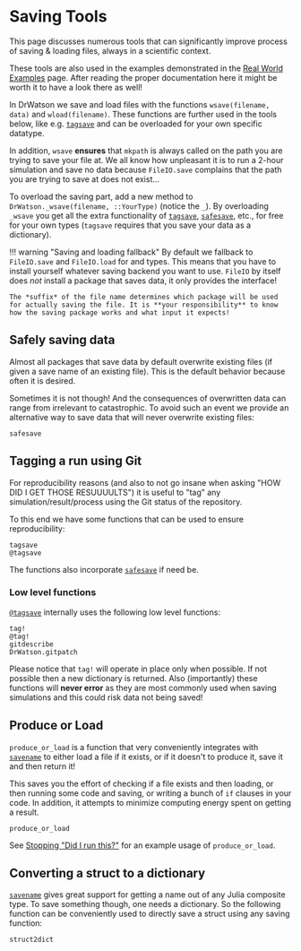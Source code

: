 # Saving Tools
This page discusses numerous tools that can significantly improve process of saving & loading files, always in a scientific context.

These tools are also used in the examples demonstrated in the [Real World Examples](@ref) page. After reading the proper documentation here it might be worth it to have a look there as well!

In DrWatson we save and load files with the functions `wsave(filename, data)` and `wload(filename)`. These functions are further used in the tools below, like e.g. [`tagsave`](@ref) and can be overloaded for your own specific datatype.

In addition, `wsave` **ensures** that `mkpath` is always called on the path you are trying to save your file at. We all know how unpleasant it is to run a 2-hour simulation and save no data because `FileIO.save` complains that the path you are trying to save at does not exist...

To overload the saving part, add a new method to `DrWatson._wsave(filename, ::YourType)` (notice the `_`). By overloading `_wsave` you get all the extra functionality of [`tagsave`](@ref), [`safesave`](@ref), etc., for free for your own types (`tagsave` requires that you save your data as a dictionary).

!!! warning "Saving and loading fallback"
    By default we fallback to `FileIO.save` and `FileIO.load` for and types.
    This means that you have to install yourself whatever saving backend you want to use.
    `FileIO` by itself does _not_ install a package that saves data, it only provides the interface!

    The *suffix* of the file name determines which package will be used for actually saving the file. It is **your responsibility** to know how the saving package works and what input it expects!


## Safely saving data
Almost all packages that save data by default overwrite existing files (if given a save name of an existing file). This is the default behavior because often it is desired.

Sometimes it is not though! And the consequences of overwritten data can range from irrelevant to catastrophic. To avoid such an event we provide an alternative way to save data that will never overwrite existing files:
```@docs
safesave
```

## Tagging a run using Git
For reproducibility reasons (and also to not go insane when asking "HOW DID I GET THOSE RESUUUULTS") it is useful to "tag" any simulation/result/process using the Git status of the repository.

To this end we have some functions that can be used to ensure reproducibility:
```@docs
tagsave
@tagsave
```
The functions also incorporate [`safesave`](@ref) if need be.

### Low level functions
[`@tagsave`](@ref) internally uses the following low level functions:
```@docs
tag!
@tag!
gitdescribe
DrWatson.gitpatch
```

Please notice that `tag!` will operate in place only when possible. If not possible then a new dictionary is returned. Also (importantly) these functions will **never error** as they are most commonly used when saving simulations and this could risk data not being saved!


## Produce or Load

`produce_or_load` is a function that very conveniently integrates with [`savename`](@ref) to either load a file if it exists, or if it doesn't to produce it, save it and then return it!

This saves you the effort of checking if a file exists and then loading, or then running some code and saving, or writing a bunch of `if` clauses in your code.
In addition, it attempts to minimize computing energy spent on getting a result.

```@docs
produce_or_load
```
See [Stopping "Did I run this?"](@ref) for an example usage of `produce_or_load`.

## Converting a struct to a dictionary
[`savename`](@ref) gives great support for getting a name out of any Julia composite type. To save something though, one needs a dictionary. So the following function can be conveniently used to directly save a struct using any saving function:
```@docs
struct2dict
```
